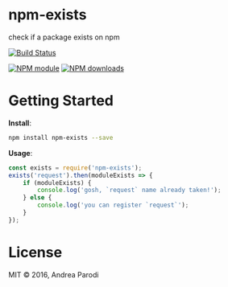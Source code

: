 # npm-exists

check if a package exists on npm

[![Build Status](https://secure.travis-ci.org/parro-it/npm-exists.png?branch=master)](http://travis-ci.org/parro-it/npm-exists)

[![NPM module](https://img.shields.io/npm/v/npm-exists.svg)](https://npmjs.org/package/npm-exists)
[![NPM downloads](https://img.shields.io/npm/dt/npm-exists.svg)](https://npmjs.org/package/npm-exists)

# Getting Started

__Install__:

```sh
npm install npm-exists --save
```

__Usage__:

```js
const exists = require('npm-exists');
exists('request').then(moduleExists => {
	if (moduleExists) {
		console.log('gosh, `request` name already taken!');
	} else {
		console.log('you can register `request`');
	}
});
```

# License

MIT © 2016, Andrea Parodi
